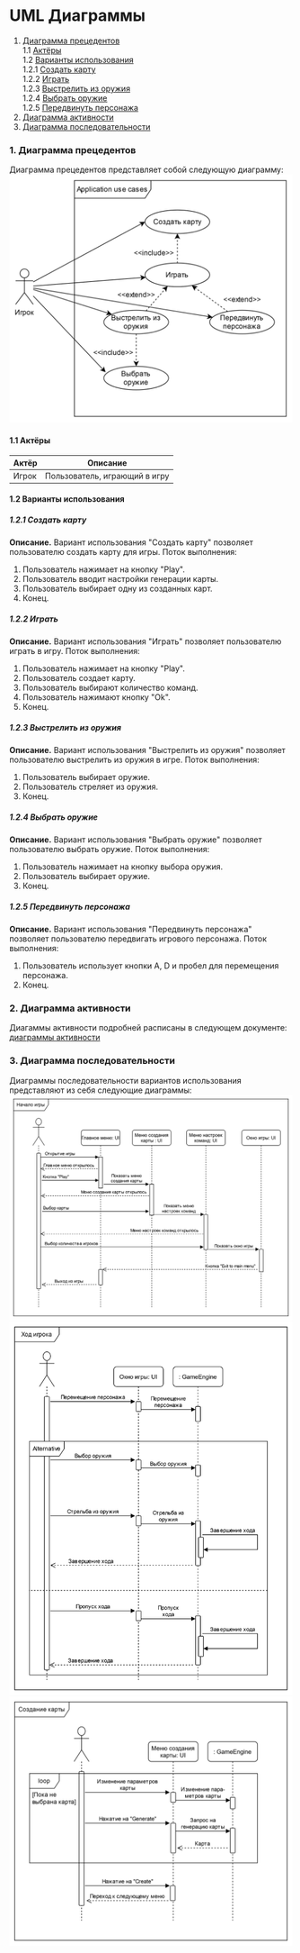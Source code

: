 # UML Диаграммы
1. [Диаграмма прецедентов](#1)<br>
1.1 [Актёры](#1.1)<br>
1.2 [Варианты использования](#1.2)<br>
1.2.1 [Создать карту](#1.2.1)<br>
1.2.2 [Играть](#1.2.2)<br>
1.2.3 [Выстрелить из оружия](#1.2.3)<br>
1.2.4 [Выбрать оружие](#1.2.4)<br>
1.2.5 [Передвинуть персонажа](#1.2.5)<br>
2. [Диаграмма активности](#2)<br>
3. [Диаграмма последовательности](#3)

### 1. Диаграмма прецедентов<a name="1"></a>
Диаграмма прецедентов представляет собой следующую диаграмму: 
![Use Case](https://github.com/TodorGrin/Moles/blob/main/documentation/UML/Use%20cases.png)
#### 1.1 Актёры<a name="1.1"></a>
Актёр | Описание
--- | ---
Игрок|Пользователь, играющий в игру

#### 1.2 Варианты использования<a name="1.2"></a>
##### 1.2.1 Создать карту<a name="1.2.1"></a>
**Описание.** Вариант использования "Создать карту" позволяет пользователю создать карту для игры.
Поток выполнения:
1. Пользователь нажимает на кнопку "Play".
2. Пользователь вводит настройки генерации карты.
3. Пользователь выбирает одну из созданных карт.
4. Конец.
##### 1.2.2 Играть<a name="1.2.2"></a>
**Описание.** Вариант использования "Играть" позволяет пользователю играть в игру.
Поток выполнения:
1. Пользователь нажимает на кнопку "Play".
2. Пользователь создает карту.
3. Пользователь выбирают количество команд.
4. Пользователь нажимают кнопку "Ok".
5. Конец.
##### 1.2.3 Выстрелить из оружия<a name="1.2.3"></a>
**Описание.** Вариант использования "Выстрелить из оружия" позволяет пользователю выстрелить из оружия в игре.
Поток выполнения:
1. Пользователь выбирает оружие.
2. Пользователь стреляет из оружия.
3. Конец.
##### 1.2.4 Выбрать оружие<a name="1.2.4"></a>
**Описание.** Вариант использования "Выбрать оружие" позволяет пользователю выбрать оружие.
Поток выполнения:
1. Пользователь нажимает на кнопку выбора оружия.
2. Пользователь выбирает оружие.
3. Конец.
##### 1.2.5 Передвинуть персонажа<a name="1.2.5"></a>
**Описание.** Вариант использования "Передвинуть персонажа" позволяет пользователю передвигать игрового персонажа.
Поток выполнения:
1. Пользователь использует кнопки A, D и пробел для перемещения персонажа.
2. Конец.

### 2. Диаграмма активности<a name="2"></a>
Диагаммы активности подробней расписаны в следующем документе: [диаграммы активности](https://github.com/TodorGrin/Moles/blob/main/documentation/UML/Activity/README.md)

### 3. Диаграмма последовательности<a name="3"></a>
Диаграммы последовательности вариантов использования представляют из себя следующие диаграммы:
![Sequence Diagram](https://github.com/TodorGrin/Moles/blob/main/documentation/UML/SequenceDiagrams/1.png)
![Sequence Diagram](https://github.com/TodorGrin/Moles/blob/main/documentation/UML/SequenceDiagrams/2.png)
![Sequence Diagram](https://github.com/TodorGrin/Moles/blob/main/documentation/UML/SequenceDiagrams/3.png)
